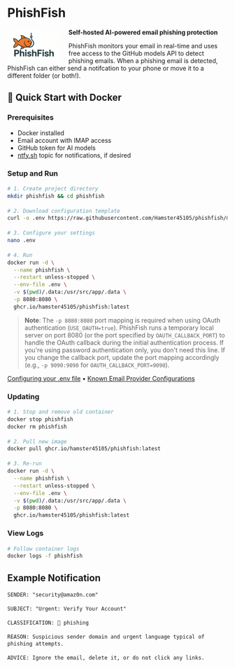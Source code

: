 # PhishFish

<p align="center">
  <img src=".github/banner.png" alt="PhishFish Icon" height="80" style="float:left; margin-right: 20px;">
</p>

**Self-hosted AI-powered email phishing protection**

PhishFish monitors your email in real-time and uses free access to the GitHub models API to detect phishing emails. When a phishing email is detected, PhishFish can either send a notifcation to your phone or move it to a different folder (or both!).

## 🚀 Quick Start with Docker

### Prerequisites
- Docker installed
- Email account with IMAP access
- GitHub token for AI models
- [ntfy.sh](https://ntfy.sh) topic for notifications, if desired

### Setup and Run
```bash
# 1. Create project directory
mkdir phishfish && cd phishfish

# 2. Download configuration template
curl -o .env https://raw.githubusercontent.com/Hamster45105/phishfish/main/.env.example

# 3. Configure your settings
nano .env 

# 4. Run
docker run -d \
  --name phishfish \
  --restart unless-stopped \
  --env-file .env \
  -v $(pwd)/.data:/usr/src/app/.data \
  -p 8080:8080 \
  ghcr.io/hamster45105/phishfish:latest
```

> **Note**: The `-p 8080:8080` port mapping is required when using OAuth authentication (`USE_OAUTH=true`). PhishFish runs a temporary local server on port 8080 (or the port specified by `OAUTH_CALLBACK_PORT`) to handle the OAuth callback during the initial authentication process. If you're using password authentication only, you don't need this line. If you change the callback port, update the port mapping accordingly (e.g., `-p 9090:9090` for `OAUTH_CALLBACK_PORT=9090`).


[Configuring your .env file](docs/CONFIGURATION.md) • [Known Email Provider Configurations](docs/KNOWN_SETUPS.md)

### Updating

```bash
# 1. Stop and remove old container
docker stop phishfish
docker rm phishfish

# 2. Pull new image
docker pull ghcr.io/hamster45105/phishfish:latest

# 3. Re-run
docker run -d \
  --name phishfish \
  --restart unless-stopped \
  --env-file .env \
  -v $(pwd)/.data:/usr/src/app/.data \
  -p 8080:8080 \
  ghcr.io/hamster45105/phishfish:latest
```

### View Logs
```bash
# Follow container logs
docker logs -f phishfish
```

## Example Notification
```
SENDER: "security@amaz0n.com"

SUBJECT: "Urgent: Verify Your Account"

CLASSIFICATION: 🔴 phishing

REASON: Suspicious sender domain and urgent language typical of phishing attempts.

ADVICE: Ignore the email, delete it, or do not click any links.
```
